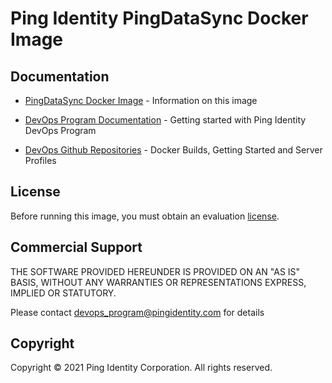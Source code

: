 # Ping Identity PingDataSync Docker Image

## Documentation

* [PingDataSync Docker Image](https://devops.pingidentity.com/docker-images/pingdatasync/) - Information on this image

* [DevOps Program Documentation](https://devops.pingidentity.com/) - Getting started with Ping Identity DevOps Program

* [DevOps Github Repositories](https://github.com/topics/ping-devops) - Docker Builds, Getting Started and Server Profiles

## License

Before running this image, you must obtain an evaluation [license](https://devops.pingidentity.com/how-to/devopsRegistration/).

## Commercial Support

THE SOFTWARE PROVIDED HEREUNDER IS PROVIDED ON AN "AS IS" BASIS, WITHOUT
ANY WARRANTIES OR REPRESENTATIONS EXPRESS, IMPLIED OR STATUTORY.

Please contact devops_program@pingidentity.com for details

## Copyright

Copyright © 2021 Ping Identity Corporation. All rights reserved.
